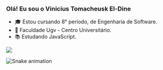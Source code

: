 ### Olá! Eu sou o Vinicius Tomacheusk El-Dine

- 🎓 Estou cursando 8° período, de Engenharia de Software.
- 🏫 Faculdade Ugv - Centro Universitário.
- 📚 Estudando JavaScript.

<div>
  <a href="https://www.linkedin.com/in/vinicius-tomacheusk-el-dine-365996231/" target="_blank"><img src="https://img.shields.io/badge/LinkedIn-0077B5?style=for-the-badge&logo=linkedin&logoColor=white" target="_blank"></a>
  
![Snake animation](https://github.com/ViniciusEl-Dine/ViniciusEl-Dine/blob/output/github-contribution-grid-snake.svg)
  
</div>
